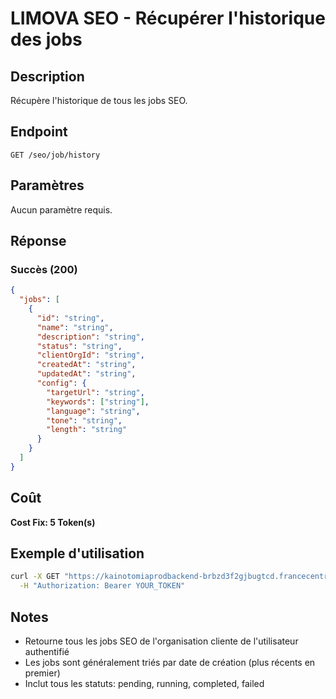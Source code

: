 # LIMOVA SEO - Récupérer l'historique des jobs

## Description
Récupère l'historique de tous les jobs SEO.

## Endpoint
```
GET /seo/job/history
```

## Paramètres
Aucun paramètre requis.

## Réponse

### Succès (200)
```json
{
  "jobs": [
    {
      "id": "string",
      "name": "string",
      "description": "string",
      "status": "string",
      "clientOrgId": "string",
      "createdAt": "string",
      "updatedAt": "string",
      "config": {
        "targetUrl": "string",
        "keywords": ["string"],
        "language": "string",
        "tone": "string",
        "length": "string"
      }
    }
  ]
}
```

## Coût
**Cost Fix: 5 Token(s)**

## Exemple d'utilisation

```bash
curl -X GET "https://kainotomiaprodbackend-brbzd3f2gjbugtcd.francecentral-01.azurewebsites.net/seo/job/history" \
  -H "Authorization: Bearer YOUR_TOKEN"
```

## Notes
- Retourne tous les jobs SEO de l'organisation cliente de l'utilisateur authentifié
- Les jobs sont généralement triés par date de création (plus récents en premier)
- Inclut tous les statuts: pending, running, completed, failed 